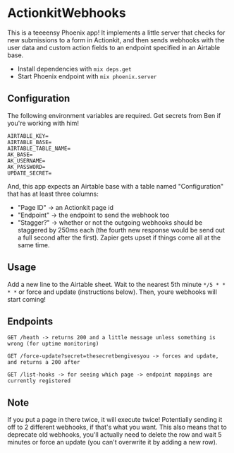 # ActionkitWebhooks

This is a teeeensy Phoenix app! It implements a little server that checks for
new submissions to a form in Actionkit, and then sends webhooks with the user data
and custom action fields to an endpoint specified in an Airtable base.

  * Install dependencies with `mix deps.get`
  * Start Phoenix endpoint with `mix phoenix.server`

## Configuration  

The following environment variables are required. Get secrets from Ben if you're
working with him!

```
AIRTABLE_KEY=
AIRTABLE_BASE=
AIRTABLE_TABLE_NAME=
AK_BASE=
AK_USERNAME=
AK_PASSWORD=
UPDATE_SECRET=
```

And, this app expects an Airtable base with a table named "Configuration"
that has at least three columns:
  * "Page ID" -> an Actionkit page id
  * "Endpoint" -> the endpoint to send the webhook too
  * "Stagger?" -> whether or not the outgoing webhooks should be staggered by 250ms each
    (the fourth new response would be send out a full second after the first). Zapier
    gets upset if things come all at the same time.

## Usage

Add a new line to the Airtable sheet. Wait to the nearest 5th minute `*/5 * * * *`
or force and update (instructions below). Then, youre webhooks will start coming!

## Endpoints

```
GET /heath -> returns 200 and a little message unless something is wrong (for uptime monitoring)

GET /force-update?secret=thesecretbengivesyou -> forces and update, and returns a 200 after

GET /list-hooks -> for seeing which page -> endpoint mappings are currently registered
```

## Note

If you put a page in there twice, it will execute twice! Potentially sending
it off to 2 different webhooks, if that's what you want. This also means that to
deprecate old webhooks, you'll actually need to delete the row and wait 5 minutes
or force an update (you can't overwrite it by adding a new row).
